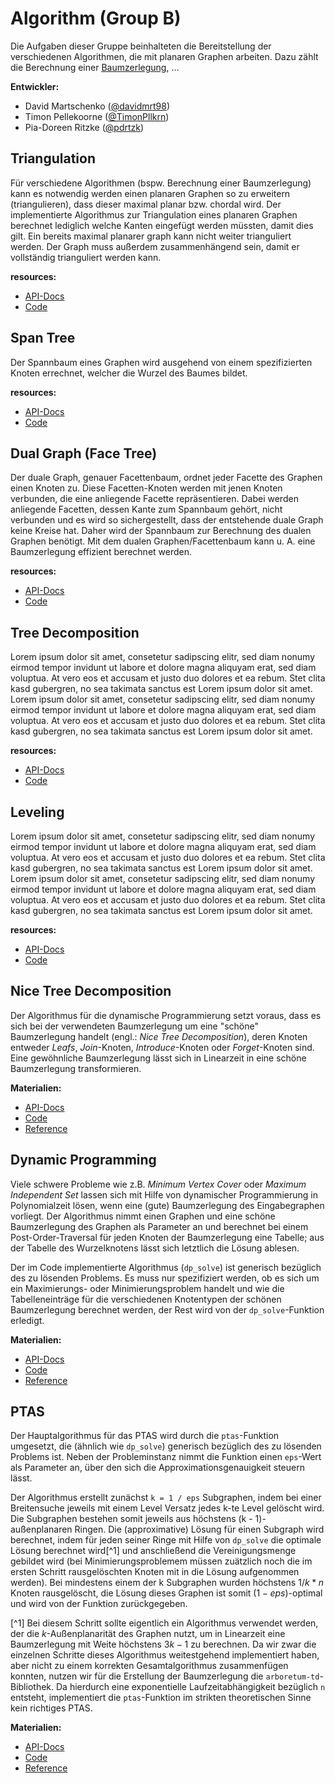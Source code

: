 # Algorithm (Group B)

Die Aufgaben dieser Gruppe beinhalteten die Bereitstellung der verschiedenen Algorithmen, die mit planaren Graphen arbeiten.
Dazu zählt die Berechnung einer [Baumzerlegung](#tree_decomposition), ...

**Entwickler:**

- David Martschenko ([@davidmrt98](https://github.com/davidmrt98))
- Timon Pellekoorne ([@TimonPllkrn](https://github.com/TimonPllkrn))
- Pia-Doreen Ritzke ([@pdrtzk](https://github.com/pdrtzk))

## Triangulation

Für verschiedene Algorithmen (bspw. Berechnung einer Baumzerlegung) kann es notwendig werden einen planaren Graphen so zu erweitern (triangulieren), dass dieser maximal planar bzw. chordal wird.
Der implementierte Algorithmus zur Triangulation eines planaren Graphen berechnet lediglich welche Kanten eingefügt werden müssten, damit dies gilt.
Ein bereits maximal planarer graph kann nicht weiter trianguliert werden.
Der Graph muss außerdem zusammenhängend sein, damit er vollständig trianguliert werden kann.


**resources:**

- [API-Docs](https://thm-mni-ii.github.io/graph-algo-ptas/graph_algo_ptas/algorithm/index.html)
- [Code](https://github.com/thm-mni-ii/graph-algo-ptas/tree/main/src/algorithm)

## Span Tree

Der Spannbaum eines Graphen wird ausgehend von einem spezifizierten Knoten errechnet, welcher die Wurzel des Baumes bildet. 


**resources:**

- [API-Docs](https://thm-mni-ii.github.io/graph-algo-ptas/graph_algo_ptas/algorithm/index.html)
- [Code](https://github.com/thm-mni-ii/graph-algo-ptas/tree/main/src/algorithm)

## Dual Graph (Face Tree)

Der duale Graph, genauer Facettenbaum, ordnet jeder Facette des Graphen einen Knoten zu. 
Diese Facetten-Knoten werden mit jenen Knoten verbunden, die eine anliegende Facette repräsentieren.
Dabei werden anliegende Facetten, dessen Kante zum Spannbaum gehört, nicht verbunden und es wird so sichergestellt, dass der entstehende duale Graph keine Kreise hat.
Daher wird der Spannbaum zur Berechnung des dualen Graphen benötigt.
Mit dem dualen Graphen/Facettenbaum kann u. A. eine Baumzerlegung effizient berechnet werden.

**resources:**

- [API-Docs](https://thm-mni-ii.github.io/graph-algo-ptas/graph_algo_ptas/algorithm/index.html)
- [Code](https://github.com/thm-mni-ii/graph-algo-ptas/tree/main/src/algorithm)

## Tree Decomposition 

Lorem ipsum dolor sit amet, consetetur sadipscing elitr, sed diam nonumy eirmod tempor invidunt ut labore et dolore magna aliquyam erat, sed diam voluptua. At vero eos et accusam et justo duo dolores et ea rebum. Stet clita kasd gubergren, no sea takimata sanctus est Lorem ipsum dolor sit amet. Lorem ipsum dolor sit amet, consetetur sadipscing elitr, sed diam nonumy eirmod tempor invidunt ut labore et dolore magna aliquyam erat, sed diam voluptua. At vero eos et accusam et justo duo dolores et ea rebum. Stet clita kasd gubergren, no sea takimata sanctus est Lorem ipsum dolor sit amet.

**resources:**

- [API-Docs](https://thm-mni-ii.github.io/graph-algo-ptas/graph_algo_ptas/algorithm/index.html)
- [Code](https://github.com/thm-mni-ii/graph-algo-ptas/tree/main/src/algorithm)

## Leveling

Lorem ipsum dolor sit amet, consetetur sadipscing elitr, sed diam nonumy eirmod tempor invidunt ut labore et dolore magna aliquyam erat, sed diam voluptua. At vero eos et accusam et justo duo dolores et ea rebum. Stet clita kasd gubergren, no sea takimata sanctus est Lorem ipsum dolor sit amet. Lorem ipsum dolor sit amet, consetetur sadipscing elitr, sed diam nonumy eirmod tempor invidunt ut labore et dolore magna aliquyam erat, sed diam voluptua. At vero eos et accusam et justo duo dolores et ea rebum. Stet clita kasd gubergren, no sea takimata sanctus est Lorem ipsum dolor sit amet.

**resources:**

- [API-Docs](https://thm-mni-ii.github.io/graph-algo-ptas/graph_algo_ptas/algorithm/index.html)
- [Code](https://github.com/thm-mni-ii/graph-algo-ptas/tree/main/src/algorithm)

## Nice Tree Decomposition

Der Algorithmus für die dynamische Programmierung setzt voraus, dass es sich bei der verwendeten Baumzerlegung um eine "schöne" Baumzerlegung handelt (engl.: *Nice Tree Decomposition*), deren Knoten entweder *Leafs*, *Join*-Knoten, *Introduce*-Knoten oder *Forget*-Knoten sind. Eine gewöhnliche Baumzerlegung lässt sich in Linearzeit in eine schöne Baumzerlegung transformieren.

**Materialien:**

- [API-Docs](https://thm-mni-ii.github.io/graph-algo-ptas/graph_algo_ptas/algorithm/nice_tree_decomposition/index.html)
- [Code](https://github.com/thm-mni-ii/graph-algo-ptas/blob/main/src/algorithm/nice_tree_decomposition.rs)
- [Reference](https://tcs.rwth-aachen.de/lehre/Graphentheorie/SS2018/oeljeklaus_report.pdf)

## Dynamic Programming

Viele schwere Probleme wie z.B. *Minimum Vertex Cover* oder *Maximum Independent Set* lassen sich mit Hilfe von dynamischer Programmierung in Polynomialzeit lösen, wenn eine (gute) Baumzerlegung des Eingabegraphen vorliegt. Der Algorithmus nimmt einen Graphen und eine schöne Baumzerlegung des Graphen als Parameter an und berechnet bei einem Post-Order-Traversal für jeden Knoten der Baumzerlegung eine Tabelle; aus der Tabelle des Wurzelknotens lässt sich letztlich die Lösung ablesen.

Der im Code implementierte Algorithmus (`dp_solve`) ist generisch bezüglich des zu lösenden Problems. Es muss nur spezifiziert werden, ob es sich um ein Maximierungs- oder Minimierungsproblem handelt und wie die Tabelleneinträge für die verschiedenen Knotentypen der schönen Baumzerlegung berechnet werden, der Rest wird von der `dp_solve`-Funktion erledigt.

**Materialien:**

- [API-Docs](https://thm-mni-ii.github.io/graph-algo-ptas/graph_algo_ptas/algorithm/dynamic_programming/index.html)
- [Code](https://github.com/thm-mni-ii/graph-algo-ptas/blob/main/src/algorithm/dynamic_programming/solve.rs)
- [Reference](https://tcs.rwth-aachen.de/lehre/Graphentheorie/SS2018/oeljeklaus_report.pdf)

## PTAS

Der Hauptalgorithmus für das PTAS wird durch die `ptas`-Funktion umgesetzt, die (ähnlich wie `dp_solve`) generisch bezüglich des zu lösenden Problems ist. Neben der Probleminstanz nimmt die Funktion einen `eps`-Wert als Parameter an, über den sich die Approximationsgenauigkeit steuern lässt.

Der Algorithmus erstellt zunächst `k = 1 / eps` Subgraphen, indem bei einer Breitensuche jeweils mit einem Level Versatz  jedes k-te Level gelöscht wird. Die Subgraphen bestehen somit jeweils aus höchstens (k - 1)-außenplanaren Ringen. Die (approximative) Lösung für einen Subgraph wird berechnet, indem für jeden seiner Ringe mit Hilfe von `dp_solve` die optimale Lösung berechnet wird[^1] und anschließend die Vereinigungsmenge gebildet wird (bei Minimierungsproblemem müssen zuätzlich noch die im ersten Schritt rausgelöschten Knoten mit in die Lösung aufgenommen werden). Bei mindestens einem der k Subgraphen wurden höchstens $1/k * n$ Knoten rausgelöscht, die Lösung dieses Graphen ist somit $(1 - eps)$-optimal und wird von der Funktion zurückgegeben.

[^1] Bei diesem Schritt sollte eigentlich ein Algorithmus verwendet werden, der die $k$-Außenplanarität des Graphen nutzt, um in Linearzeit eine Baumzerlegung mit Weite höchstens $3k - 1$ zu berechnen. Da wir zwar die einzelnen Schritte dieses Algorithmus weitestgehend implementiert haben, aber nicht zu einem korrekten Gesamtalgorithmus zusammenfügen konnten, nutzen wir für die Erstellung der Baumzerlegung die `arboretum-td`-Bibliothek. Da hierdurch eine exponentielle Laufzeitabhängigkeit bezüglich `n` entsteht, implementiert die `ptas`-Funktion im strikten theoretischen Sinne kein richtiges PTAS.

**Materialien:**

- [API-Docs](https://thm-mni-ii.github.io/graph-algo-ptas/graph_algo_ptas/algorithm/ptas/index.html)
- [Code](https://github.com/thm-mni-ii/graph-algo-ptas/blob/main/src/algorithm/ptas.rs)
- [Reference](https://tcs.rwth-aachen.de/lehre/Graphentheorie/WS2013/Marius_Knabben.pdf)